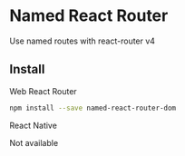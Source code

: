 # Named React Router

Use named routes with react-router v4

## Install

Web React Router

```sh
npm install --save named-react-router-dom
```

React Native

Not available
